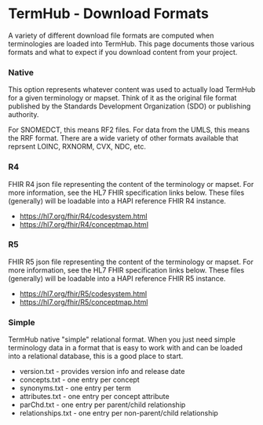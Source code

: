 TermHub - Download Formats
=====================================

A variety of different download file formats are computed when terminologies are loaded into
TermHub.  This page documents those various formats and what to expect if you download content
from your project.

### Native

This option represents whatever content was used to actually load TermHub for a given terminology
or mapset.  Think of it as the original file format published by the Standards Development Organization (SDO) or publishing authority.

For SNOMEDCT, this means RF2 files. For data from the UMLS, this means the RRF format.  There are a wide variety of other formats available that reprsent LOINC, RXNORM, CVX, NDC, etc. 

### R4

FHIR R4 json file representing the content of the terminology or mapset. For more information, see the HL7 FHIR specification links below.  These files (generally) will be loadable into a HAPI reference FHIR R4 instance.
* https://hl7.org/fhir/R4/codesystem.html
* https://hl7.org/fhir/R4/conceptmap.html

### R5

FHIR R5 json file representing the content of the terminology or mapset. For more information, see the HL7 FHIR specification links below.  These files (generally) will be loadable into a HAPI reference FHIR R5 instance.
* https://hl7.org/fhir/R5/codesystem.html
* https://hl7.org/fhir/R5/conceptmap.html

### Simple

TermHub native "simple" relational format.  When you just need simple terminology data in a format that is easy to work with and can be loaded into a relational database, this is a good place to start.
* version.txt - provides version info and release date
* concepts.txt - one entry per concept
* synonyms.txt - one entry per term
* attributes.txt - one entry per concept attribute
* parChd.txt - one entry per parent/child relationship
* relationships.txt - one entry per non-parent/child relationship

